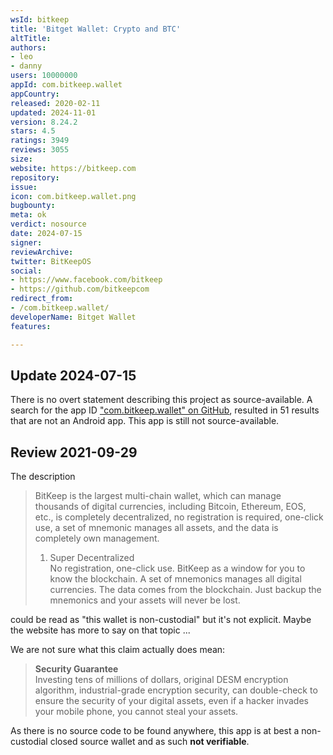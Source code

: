 ```yaml
---
wsId: bitkeep
title: 'Bitget Wallet: Crypto and BTC'
altTitle: 
authors:
- leo
- danny
users: 10000000
appId: com.bitkeep.wallet
appCountry: 
released: 2020-02-11
updated: 2024-11-01
version: 8.24.2
stars: 4.5
ratings: 3949
reviews: 3055
size: 
website: https://bitkeep.com
repository: 
issue: 
icon: com.bitkeep.wallet.png
bugbounty: 
meta: ok
verdict: nosource
date: 2024-07-15
signer: 
reviewArchive: 
twitter: BitKeepOS
social:
- https://www.facebook.com/bitkeep
- https://github.com/bitkeepcom
redirect_from:
- /com.bitkeep.wallet/
developerName: Bitget Wallet
features: 

---
```


## Update 2024-07-15

There is no overt statement describing this project as source-available. A search for the app ID ["com.bitkeep.wallet" on GitHub](https://github.com/search?q=%22com.bitkeep.wallet%22+android&type=code), resulted in 51 results that are not an Android app. This app is still not source-available.

## Review 2021-09-29

The description

> BitKeep is the largest multi-chain wallet, which can manage thousands of digital currencies, including Bitcoin, Ethereum, EOS, etc., is completely decentralized, no registration is required, one-click use, a set of mnemonic manages all assets, and the data is completely own management.
> 
> 1. Super Decentralized<br>
  No registration, one-click use. BitKeep as a window for you to know the blockchain. A set of mnemonics manages all digital currencies. The data comes from the blockchain. Just backup the mnemonics and your assets will never be lost.

could be read as "this wallet is non-custodial" but it's not explicit. Maybe the
website has more to say on that topic ...

We are not sure what this claim actually does mean:

> **Security Guarantee**<br>
  Investing tens of millions of dollars, original DESM encryption algorithm, industrial-grade encryption security, can double-check to ensure the security of your digital assets, even if a hacker invades your mobile phone, you cannot steal your assets.

As there is no source code to be found anywhere, this app is at best a
non-custodial closed source wallet and as such **not verifiable**.
